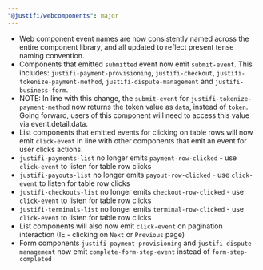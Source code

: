 ```yaml
---
"@justifi/webcomponents": major
---
```


- Web component event names are now consistently named across the entire component library, and all updated to reflect present tense naming convention. 
 - Components that emitted `submitted` event now emit `submit-event`. This includes: `justifi-payment-provisioning`, `justifi-checkout`, `justifi-tokenize-payment-method`, `justifi-dispute-management` and `justifi-business-form`.
  - NOTE: In line with this change, the `submit-event` for `justifi-tokenize-payment-method` now returns the token value as `data`, instead of `token`. Going forward, users of this component will need to access this value via event.detail.data.
 - List components that emitted events for clicking on table rows will now emit `click-event` in line with other components that emit an event for user clicks actions.
  - `justifi-payments-list` no longer emits `payment-row-clicked` - use `click-event` to listen for table row clicks
  - `justifi-payouts-list` no longer emits `payout-row-clicked` - use `click-event` to listen for table row clicks
  - `justifi-checkouts-list` no longer emits `checkout-row-clicked` - use `click-event` to listen for table row clicks
  - `justifi-terminals-list` no longer emits `terminal-row-clicked` - use `click-event` to listen for table row clicks
  - List components will also now emit `click-event` on pagination interaction (IE - clicking on `Next` or `Previous` page)
 - Form components `justifi-payment-provisioning` and `justifi-dispute-management` now emit `complete-form-step-event` instead of `form-step-completed`
